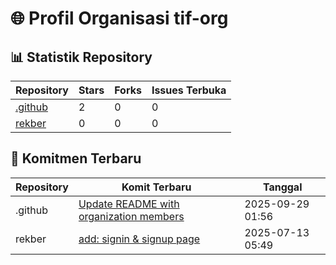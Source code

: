# 🌐 Profil Organisasi tif-org

## 📊 Statistik Repository

| Repository | Stars | Forks | Issues Terbuka |
| --- | --- | --- | --- |
| [.github](https://github.com/tif-org/.github) | 2 | 0 | 0 |
| [rekber](https://github.com/tif-org/rekber) | 0 | 0 | 0 |


## 🔄 Komitmen Terbaru

| Repository | Komit Terbaru | Tanggal |
| --- | --- | --- |
| .github | [Update README with organization members](https://github.com/tif-org/.github/commit/c55743fe1332c41560adb254c889a92c32c8790c) | 2025-09-29 01:56 |
| rekber | [add: signin & signup page](https://github.com/tif-org/rekber/commit/26bc93d0ebfbb6108921d509ecc1c1ebf7528fa4) | 2025-07-13 05:49 |

